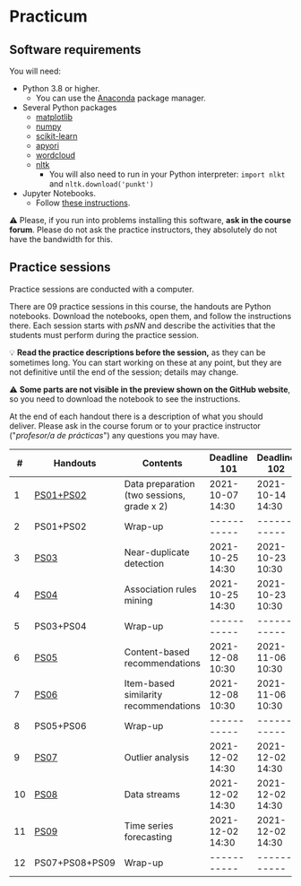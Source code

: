 # Practicum

## Software requirements

You will need:

* Python 3.8 or higher.
   * You can use the [Anaconda](https://www.anaconda.com/products/individual) package manager.
* Several Python packages
   * [matplotlib](https://matplotlib.org/)
   * [numpy](https://numpy.org/)
   * [scikit-learn](https://scikit-learn.org/stable/)
   * [apyori](https://pypi.org/project/apyori/)
   * [wordcloud](https://github.com/amueller/word_cloud)
   * [nltk](https://www.nltk.org/)
      * You will also need to run in your Python interpreter: `import nlkt` and `nltk.download('punkt')`
* Jupyter Notebooks.
   * Follow [these instructions](https://jupyter.org/install.html).

:warning: Please, if you run into problems installing this software, **ask in the course forum**. Please do not ask the practice instructors, they absolutely do not have the bandwidth for this.

## Practice sessions

Practice sessions are conducted with a computer.

There are 09 practice sessions in this course, the handouts are Python notebooks. Download the notebooks, open them, and follow the instructions there. Each session starts with *psNN* and describe the activities that the students must perform during the practice session.

:bulb: **Read the practice descriptions before the session,** as they can be sometimes long. You can start working on these at any point, but they are not definitive until the end of the session; details may change.

:warning: **Some parts are not visible in the preview shown on the GitHub website**, so you need to download the notebook to see the instructions.

At the end of each handout there is a description of what you should deliver. Please ask in the course forum or to your practice instructor ("*profesor/a de prácticas*") any questions you may have.

| # | Handouts                                    | Contents | Deadline 101 |  Deadline 102 | Deadline 103 | 
|---|---------------------------------------------|----------| -----------| -----------| ----------- |
| 1 | [PS01+PS02](ps01_02_data_preparation.ipynb)   | Data preparation (two sessions, grade x 2) | 2021-10-07 14:30 | 2021-10-14 14:30 | 2021-10-11 12:30 | 
| 2 | PS01+PS02                                     | Wrap-up | -----------|----------- |----------- |
| 3 | [PS03](ps03_near_duplicates.ipynb)            | Near-duplicate detection | 2021-10-25 14:30 | 2021-10-23 10:30 | 2021-10-21 14:30 |
| 4 | [PS04](ps04_association_rules.ipynb)          | Association rules mining | 2021-10-25 14:30 | 2021-10-23 10:30 | 2021-10-21 14:30 |
| 5 | PS03+PS04                                     | Wrap-up |----------- | -----------|----------- |
| 6 | [PS05](ps05_content_based_recsys.ipynb)       | Content-based recommendations         | 2021-12-08 10:30 | 2021-11-06 10:30 | 2021-12-09 12:30 |
| 7 | [PS06](ps06_item_based_recsys.ipynb)          | Item-based similarity recommendations | 2021-12-08 10:30 | 2021-11-06 10:30 | 2021-12-09 12:30 |
| 8 | PS05+PS06                                     | Wrap-up | -----------| -----------|----------- |
| 9 | [PS07](ps07_outlier_analysis.ipynb)           | Outlier analysis        | 2021-12-02 14:30 | 2021-12-02 14:30 | 2021-12-06 10:30 |
| 10 | [PS08](ps08_data_streams.ipynb)              | Data streams            | 2021-12-02 14:30 | 2021-12-02 14:30 | 2021-12-06 10:30 |
| 11 | [PS09](ps09_forecasting.ipynb)               | Time series forecasting | 2021-12-02 14:30 | 2021-12-02 14:30 | 2021-12-06 10:30 |
| 12 | PS07+PS08+PS09                               | Wrap-up | -----------|----------- |----------- |
